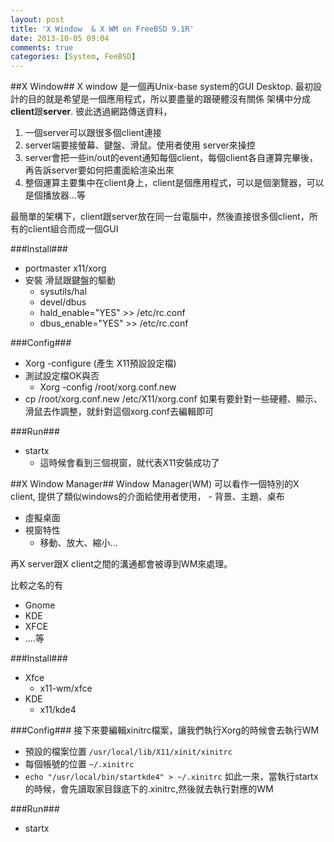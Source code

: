 ```yaml
---
layout: post
title: 'X Window  & X WM on FreeBSD 9.1R'
date: 2013-10-05 09:04
comments: true
categories: [System, FeeBSD]
---
```


##X Window##
X window 是一個再Unix-base system的GUI Desktop.
最初設計的目的就是希望是一個應用程式，所以要盡量的跟硬體沒有關係
架構中分成**client**跟**server**. 彼此透過網路傳送資料，

1. 一個server可以跟很多個client連接
2. server端要接螢幕、鍵盤、滑鼠。使用者使用 server來操控
3. server會把一些in/out的event通知每個client，每個client各自運算完畢後，再告訴server要如何把畫面給渲染出來
4. 整個運算主要集中在client身上，client是個應用程式，可以是個瀏覽器，可以是個播放器...等

<!--more-->
 
最簡單的架構下，client跟server放在同一台電腦中，然後直接很多個client，所有的client組合而成一個GUI 

###Install###

- portmaster  x11/xorg
- 安裝 滑鼠跟鍵盤的驅動
  - sysutils/hal
  - devel/dbus
  - hald_enable="YES" >> /etc/rc.conf
  - dbus_enable="YES" >> /etc/rc.conf

###Config###
- Xorg -configure  (產生 X11預設設定檔)
- 測試設定檔OK與否
	- Xorg -config /root/xorg.conf.new 
- cp /root/xorg.conf.new /etc/X11/xorg.conf
如果有要針對一些硬體、顯示、滑鼠去作調整，就針對這個xorg.conf去編輯即可

###Run###
- startx
	- 這時候會看到三個視窗，就代表X11安裝成功了

##X Window Manager##
Window Manager(WM) 可以看作一個特別的X client, 提供了類似windows的介面給使用者使用，
	- 背景、主題、桌布
  - 虛擬桌面
  - 視窗特性
  	- 移動、放大、縮小...

再X server跟X client之間的溝通都會被導到WM來處理。

比較之名的有

- Gnome
- KDE
- XFCE
- ....等
   

###Install###

- Xfce
	- x11-wm/xfce
- KDE
	- x11/kde4

###Config###
接下來要編輯xinitrc檔案，讓我們執行Xorg的時候會去執行WM
- 預設的檔案位置 `/usr/local/lib/X11/xinit/xinitrc`
- 每個帳號的位置 `~/.xinitrc`
- `echo "/usr/local/bin/startkde4" > ~/.xinitrc`
如此一來，當執行startx的時候，會先讀取家目錄底下的.xinitrc,然後就去執行對應的WM

###Run###
- startx